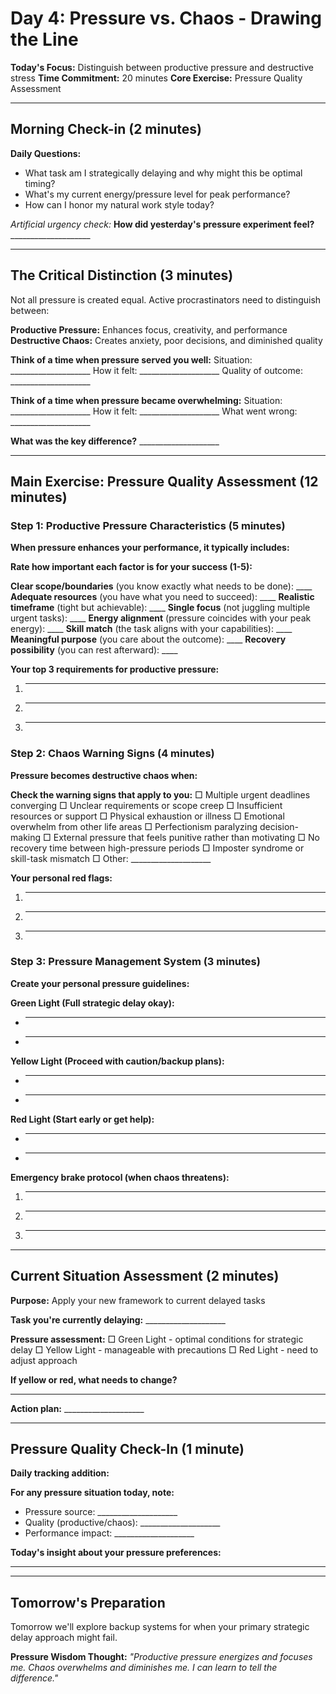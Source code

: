 # Day 4: Pressure vs. Chaos - Drawing the Line

**Today's Focus:** Distinguish between productive pressure and destructive stress
**Time Commitment:** 20 minutes
**Core Exercise:** Pressure Quality Assessment

---

## Morning Check-in (2 minutes)

**Daily Questions:**
- What task am I strategically delaying and why might this be optimal timing?
- What's my current energy/pressure level for peak performance?
- How can I honor my natural work style today?

*Artificial urgency check:*
**How did yesterday's pressure experiment feel?** ____________________

---

## The Critical Distinction (3 minutes)

Not all pressure is created equal. Active procrastinators need to distinguish between:

**Productive Pressure:** Enhances focus, creativity, and performance
**Destructive Chaos:** Creates anxiety, poor decisions, and diminished quality

**Think of a time when pressure served you well:**
Situation: ____________________
How it felt: ____________________
Quality of outcome: ____________________

**Think of a time when pressure became overwhelming:**
Situation: ____________________
How it felt: ____________________
What went wrong: ____________________

**What was the key difference?** ____________________

---

## Main Exercise: Pressure Quality Assessment (12 minutes)

### Step 1: Productive Pressure Characteristics (5 minutes)

**When pressure enhances your performance, it typically includes:**

**Rate how important each factor is for your success (1-5):**

**Clear scope/boundaries** (you know exactly what needs to be done): ____
**Adequate resources** (you have what you need to succeed): ____
**Realistic timeframe** (tight but achievable): ____
**Single focus** (not juggling multiple urgent tasks): ____
**Energy alignment** (pressure coincides with your peak energy): ____
**Skill match** (the task aligns with your capabilities): ____
**Meaningful purpose** (you care about the outcome): ____
**Recovery possibility** (you can rest afterward): ____

**Your top 3 requirements for productive pressure:**
1. ____________________
2. ____________________
3. ____________________

### Step 2: Chaos Warning Signs (4 minutes)

**Pressure becomes destructive chaos when:**

**Check the warning signs that apply to you:**
□ Multiple urgent deadlines converging
□ Unclear requirements or scope creep
□ Insufficient resources or support
□ Physical exhaustion or illness
□ Emotional overwhelm from other life areas
□ Perfectionism paralyzing decision-making
□ External pressure that feels punitive rather than motivating
□ No recovery time between high-pressure periods
□ Imposter syndrome or skill-task mismatch
□ Other: ____________________

**Your personal red flags:**
1. ____________________
2. ____________________
3. ____________________

### Step 3: Pressure Management System (3 minutes)

**Create your personal pressure guidelines:**

**Green Light (Full strategic delay okay):**
- ____________________
- ____________________

**Yellow Light (Proceed with caution/backup plans):**
- ____________________
- ____________________

**Red Light (Start early or get help):**
- ____________________
- ____________________

**Emergency brake protocol (when chaos threatens):**
1. ____________________
2. ____________________
3. ____________________

---

## Current Situation Assessment (2 minutes)

**Purpose:** Apply your new framework to current delayed tasks

**Task you're currently delaying:** ____________________

**Pressure assessment:**
□ Green Light - optimal conditions for strategic delay
□ Yellow Light - manageable with precautions
□ Red Light - need to adjust approach

**If yellow or red, what needs to change?**
____________________

**Action plan:** ____________________

---

## Pressure Quality Check-In (1 minute)

**Daily tracking addition:**

**For any pressure situation today, note:**
- Pressure source: ____________________
- Quality (productive/chaos): ____________________
- Performance impact: ____________________

**Today's insight about your pressure preferences:**
____________________

---

## Tomorrow's Preparation
Tomorrow we'll explore backup systems for when your primary strategic delay approach might fail.

**Pressure Wisdom Thought:**
*"Productive pressure energizes and focuses me. Chaos overwhelms and diminishes me. I can learn to tell the difference."*
